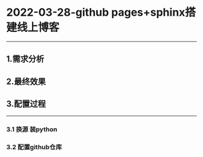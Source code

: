 # 2022-03-28-github pages+sphinx搭建线上博客
---
## 1.需求分析

## 2.最终效果

## 3.配置过程
---
### 3.1 换源 装python
### 3.2 配置github仓库
